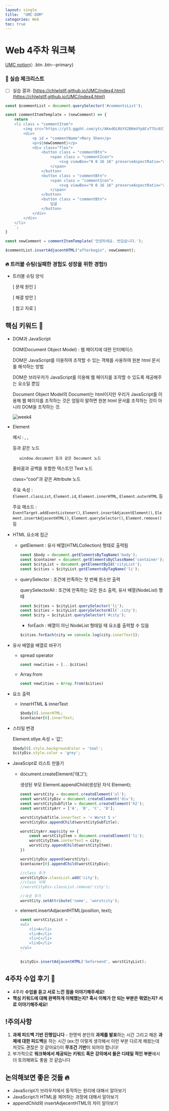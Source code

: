 ```yaml
---
layout: single
title:  "UMC-DOM"
categories: Web
toc: true
---
```


# Web 4주차 워크북

[UMC notion](https://lowly-mochi-a51.notion.site/UMC-in-89620cd2e81e4f458be25e418d9bdec9){: .btn .btn--primary}

### 📝 실습 체크리스트

- [ ]  실습 결과: [https://chlwlstlf.github.io/UMC/index4.html](https://chlwlstlf.github.io/UMC/index4.html)

```javascript
const $commentList = document.querySelector('#commentsList');

const commentItemTemplate = (newComment) => {
    return `
    <li class = "commentItem">
        <img src="https://yt3.ggpht.com/ytc/AKedOLRUYX2BKmVYp8CvT7Gc657o8gKWwZzOEFzJ6ChWRKjk_Q=s88-c-k-c0x00ffffff-no-rj" class = "profileImg"/>
        <div>
            <p id = "commentName">Mary Shen</p>
            <p>${newComment}</p>
            <div class="flex">
                <button class = "commentBtn">
                    <span class = "commentIcon">
                        <svg viewBox="0 0 16 16" preserveAspectRatio="xMidYMid meet" focusable="false" class="style-scope yt-icon" style="pointer-events: none; display: block; width: 100%; height: 100%;"><g class="style-scope yt-icon"><path d="M12.42,14A1.54,1.54,0,0,0,14,12.87l1-4.24C15.12,7.76,15,7,14,7H10l1.48-3.54A1.17,1.17,0,0,0,10.24,2a1.49,1.49,0,0,0-1.08.46L5,7H1v7ZM9.89,3.14A.48.48,0,0,1,10.24,3a.29.29,0,0,1,.23.09S9,6.61,9,6.61L8.46,8H14c0,.08-1,4.65-1,4.65a.58.58,0,0,1-.58.35H6V7.39ZM2,8H5v5H2Z" class="style-scope yt-icon"></path></g></svg>
                    </span>
                </button>
                <button class = "commentBtn">
                    <span class = "commentIcon">
                        <svg viewBox="0 0 16 16" preserveAspectRatio="xMidYMid meet" focusable="false" class="style-scope yt-icon" style="pointer-events: none; display: block; width: 100%; height: 100%;"><g class="style-scope yt-icon"><path d="M3.54,2A1.55,1.55,0,0,0,2,3.13L1,7.37C.83,8.24,1,9,2,9H6L4.52,12.54A1.17,1.17,0,0,0,5.71,14a1.49,1.49,0,0,0,1.09-.46L11,9h4V2ZM6.07,12.86a.51.51,0,0,1-.36.14.28.28,0,0,1-.22-.09l0-.05L6.92,9.39,7.5,8H2a1.5,1.5,0,0,1,0-.41L3,3.35A.58.58,0,0,1,3.54,3H10V8.61ZM14,8H11l0-5h3Z" class="style-scope yt-icon"></path></g></svg>
                    </span>
                </button>
                <button class = "commentBtn">
                    답글
                </button>
            </div>
        </div>
    </li>
    `;
}

const newComment = commentItemTemplate('안녕하세요. 반갑습니다.');

$commentList.insertAdjacentHTML("afterbegin", newComment);
```

### 🔥 트러블 슈팅(실패한 경험도 성장을 위한 경험!)

- 트러블 슈팅 양식
    
    [ 문제 원인 ]
    
    [ 해결 방안 ] 
    
    [ 참고 자료 ]
    
    

## 핵심 키워드 🎯

- DOM과 JavaScript
    
    DOM(Document Object Model) : 웹 페이지에 대한 인터페이스
    
    DOM은 JavaScript를 이용하여 조작할 수 있는 객체를 사용하여 원본 html 문서를 해석하는 방법
    
    DOM은 브라우저가 JavaScript를 이용해 웹 페이지를 조작할 수 있도록 제공해주는 요소일 뿐임
    
    Document Object Model의 Document는 html이지만 우리가 JavaScript를 이용해 웹 페이지를 조작하는 것은 엄밀히 말하면 원본 html 문서를 조작하는 것이 아니라 DOM을 조작하는 것.
    
    ![week4](https://user-images.githubusercontent.com/63334368/161778466-05c534b3-c033-43f0-9fc5-ea4a384188ea.png)
    
- Element
    
    예시 : <body>, <a>, <p> 등과 같은 노드
    
         window.document 등과 같은 Document 노드
    
    줄바꿈과 공백을 포함한 텍스트인 Text 노드
    
    class=”cool”과 같은 Attribute 노드
    
    주요 속성 : `Element.classList`, `Element.id`, `Element.innerHTML`, `Element.outerHTML` 등
    
    주요 메소드 : `EventTarget.addEventListener()`, `Element.insertAdjacentElement()`, `Element.insertAdjacentHTML()`, `Element.querySelector()`, `Element.remove()` 등
    
- HTML 요소에 접근
    - getElement : 유사 배열(HTMLCollection) 형태로 출력됨
        
        ```javascript
        const $body = document.getElementsByTagName('body');
        const $container = document.getElementsByClassName('container');
        const $cityList = document.getElementById('cityList');
        const $cities = $cityList.getElementsByTagName('li');
        ```
        
    - querySelector : 조건에 만족하는 첫 번째 원소만 출력
        
        querySelectorAll : 조건에 만족하는 모든 원소 출력, 유사 배열(NodeList) 형태
        
        ```javascript
        const $cities = $cityList.querySelector('li');
        const $cities = $cityList.querySelectorAll('.city');
        const $city = $cityList.querySelector('#city');
        ```
        
        - forEach : 배열이 아닌 NodeList 형태일 때 요소를 출력할 수 있음
        
        ```javascript
        $cities.forEach(city => console.log(city.innerText));
        ```
        

- 유사 배열을 배열로 바꾸기
    - spread operator
        
        ```javascript
        const newCities = [...$cities]
        ```
        
    - Array.from
        
        ```javascript
        const newCities = Array.from($cities)
        ```
        
    
- 요소 출력
    - innerHTML & innerText
        
        ```javascript
        $body[0].innerHTML;
        $container[0].innerText;
        ```
        
- 스타일 변경
    
    Element.stlye.속성 = ‘값’;
    
    ```javascript
    $body[0].style.backgroundColor = 'teal';
    $cityDiv.style.color = 'grey';
    ```
    

- JavaScipt로 리스트 만들기
    - document.createElement('태그');
        
        생성된 부모 Element.appendChild(생성된 자식 Element);
        
        ```javascript
        const worstCity = document.createElement('ul');
        const worstCityDiv = document.createElement('div');
        const worstCitySubTitle = document.createElement('h2');
        const worstCityArr = ['A', 'B', 'C', 'D'];
        
        worstCitySubTitle.innerText = '< Worst 5 >'
        worstCityDiv.appendChild(worstCitySubTitle);
        
        worstCityArr.map(city => {
        	const worstCityItem = document.createElement('li');
        	worstCityItem.innterText = city;
        	worstCity.appendChild(worstCityItem);
        })
        
        worstCityDiv.append(worstCity);	
        $container[0].appendChild(worstCityDiv);
        
        //class 추가
        worstCityDiv.classList.add('city');
        //class 삭제
        //worstCityDiv.classList.remove('city');
        
        //속성 추가
        worstCity.setAttribute('name', 'worstcity');
        ```
        
    - element.insertAdjacentHTML(position, text);
        
        ```javascript
        const worstCityList = `
        <ul>
        	<li>A</li>
        	<li>B</li>
        	<li>C</li>
        	<li>D</li>
        </ul>
        `
        
        $cityDiv.insertAdjacentHTML('beforeend', worstCityList);
        ```
        

## 4주차 수업 후기 📢

- 4주차 **수업을 듣고 서로 느낀 점을 이야기해주세요!**
- **핵심 키워드에 대해 완벽하게 이해했는지? 혹시 이해가 안 되는 부분은 뭐였는지?
서로 이야기해주세요!**

## !주의사항

1. **과제 피드백 기반 진행입니다** - 한명씩 본인의 **과제를 발표**하는 시간 그리고 해온 **과제에 대한 피드백**을 하는 시간 (ex:전 이렇게 생각해서 이런 부분 다르게 해왔는데 저것도 괜찮은 것 같아요!)이 **무조건 기반**이 되어야 합니다!
2. 부가적으로 **워크북에서 제공되는 키워드 혹은 강의에서 들은 디테일 적인 부분**에서 더 토의해봐도 좋을 것 같습니다

## 논의해보면 좋은 것들 🔥

- JavaScript가 브라우저에서 동작하는 원리에 대해서 알아보기
- JavaScript가 HTML을 제어하는 과정에 대해서 알아보기
- appendChild와 insertAdjecentHTML의 차이 알아보기